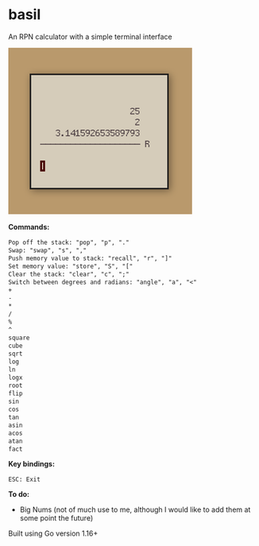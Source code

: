 # basil

An RPN calculator with a simple terminal interface

<img src="tiny.png"></img>

**Commands:**

```
Pop off the stack: "pop", "p", "."
Swap: "swap", "s", ","
Push memory value to stack: "recall", "r", "]"
Set memory value: "store", "S", "["
Clear the stack: "clear", "c", ";" 
Switch between degrees and radians: "angle", "a", "<"
+
-
*
/
%
^
square
cube
sqrt
log
ln
logx
root
flip
sin
cos
tan
asin
acos
atan
fact
```

**Key bindings:**

```
ESC: Exit
```

**To do:**

* Big Nums (not of much use to me, although I would like to add them at some point the future)

Built using Go version 1.16+
